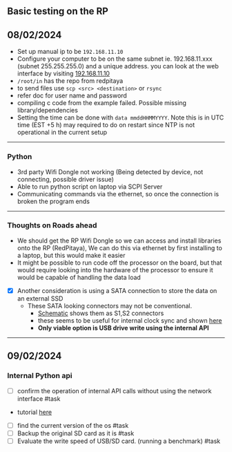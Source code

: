 
## Basic testing on the RP

## 08/02/2024

- Set up manual ip to be `192.168.11.10`
- Configure your computer to be on the same subnet ie. 192.168.11.xxx (subnet 255.255.255.0) and a unique address. you can look at the web interface by visiting [192.168.11.10](http://192.168.11.10)
- `/root/in` has the repo from redpitaya
- to send files use `scp <src> <destination>` or `rsync`
- refer doc for user name and password
- compiling c code from the example failed. Possible missing library/dependencies
- Setting the time can be done with `data mmddHHMMYYYY`. Note this is in UTC time (EST +5 h) may required to do on restart since NTP is not operational in the current setup
---
### Python
- 3rd party Wifi Dongle not working (Being detected by device, not connecting, possible driver issue)
- Able to run python script on laptop via SCPI Server
- Communicating commands via the ethernet, so once the connection is broken the program ends

---
### Thoughts on Roads ahead
- We should get the RP Wifi Dongle so we can access and install libraries onto the RP (RedPitaya), We can do this via ethernet by first installing to a laptop, but this would make it easier
- It might be possible to run code off the processor on the board, but that would require looking into the hardware of the processor to ensure it would be capable of handling the data load
- [x] Another consideration is using a SATA connection to store the data on an external SSD
	- These SATA looking connectors may not be conventional. 
		- [Schematic](https://downloads.redpitaya.com/doc/Customer_Schematics_STEM122-16SDR_V1r1%28Series1%29.PDF) shows them as S1,S2 connectors
		- these seems to be useful for internal clock sync and shown [here](https://redpitaya.readthedocs.io/en/latest/appsFeatures/applications/streaming/appXCStreaming.html)
		- **Only viable option is USB drive write using the internal API**

---

## 09/02/2024

### Internal Python api

- [ ] confirm the operation of internal API calls without using the network interface #task
- tutorial [here](https://redpitaya.readthedocs.io/en/latest/appsFeatures/remoteControl/API_scripts.html)
- [ ] find the current version of the os #task 
- [ ] Backup the original SD card as it is #task
- [ ] Evaluate the write speed of USB/SD card. (running a benchmark) #task 
